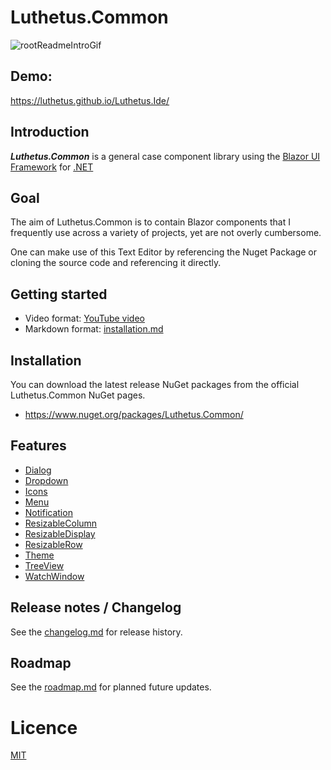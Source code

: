# Luthetus.Common

![rootReadmeIntroGif](../../Images/Common/Gifs/rootReadmeIntroGif.gif)

## Demo:
https://luthetus.github.io/Luthetus.Ide/

## Introduction

***Luthetus.Common*** is a general case component library using
the [Blazor UI Framework](https://dotnet.microsoft.com/en-us/apps/aspnet/web-apps/blazor)
for [.NET](https://dotnet.microsoft.com/)

## Goal

The aim of Luthetus.Common is to contain Blazor components that I frequently use across a variety of projects, yet are not overly cumbersome.

One can make use of this Text Editor by referencing the Nuget Package or cloning the source code and referencing it
directly.

## Getting started

- Video format: [YouTube video](https://youtu.be/03BdNEFIurQ)
- Markdown format: [installation.md](./Docs/installation.md)

## Installation

You can download the latest release NuGet packages from the official Luthetus.Common NuGet pages.

- https://www.nuget.org/packages/Luthetus.Common/

## Features

- [Dialog](./Features/Dialog_Common.md)
- [Dropdown](./Features/Dropdown_Common.md)
- [Icons](./Features/Icons_Common.md)
- [Menu](./Features/Menu_Common.md)
- [Notification](./Features/Notification_Common.md)
- [ResizableColumn](./Features/ResizableColumn_Common.md)
- [ResizableDisplay](./Features/ResizableDisplay_Common.md)
- [ResizableRow](./Features/ResizableRow_Common.md)
- [Theme](./Features/Theme_Common.md)
- [TreeView](./Features/TreeView_Common.md)
- [WatchWindow](./Features/WatchWindow_Common.md)

## Release notes / Changelog

See the [changelog.md](./changelog.md) for release history.

## Roadmap

See the [roadmap.md](./roadmap.md) for planned future updates.

# Licence

[MIT](https://opensource.org/licenses/MIT)
